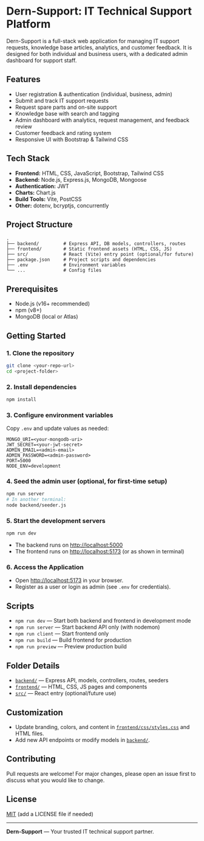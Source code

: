# Dern-Support: IT Technical Support Platform

Dern-Support is a full-stack web application for managing IT support requests, knowledge base articles, analytics, and customer feedback. It is designed for both individual and business users, with a dedicated admin dashboard for support staff.

## Features

- User registration & authentication (individual, business, admin)
- Submit and track IT support requests
- Request spare parts and on-site support
- Knowledge base with search and tagging
- Admin dashboard with analytics, request management, and feedback review
- Customer feedback and rating system
- Responsive UI with Bootstrap & Tailwind CSS

## Tech Stack

- **Frontend:** HTML, CSS, JavaScript, Bootstrap, Tailwind CSS
- **Backend:** Node.js, Express.js, MongoDB, Mongoose
- **Authentication:** JWT
- **Charts:** Chart.js
- **Build Tools:** Vite, PostCSS
- **Other:** dotenv, bcryptjs, concurrently

## Project Structure

```
.
├── backend/         # Express API, DB models, controllers, routes
├── frontend/        # Static frontend assets (HTML, CSS, JS)
├── src/             # React (Vite) entry point (optional/for future)
├── package.json     # Project scripts and dependencies
├── .env             # Environment variables
└── ...              # Config files
```

## Prerequisites

- Node.js (v16+ recommended)
- npm (v8+)
- MongoDB (local or Atlas)

## Getting Started

### 1. Clone the repository

```sh
git clone <your-repo-url>
cd <project-folder>
```

### 2. Install dependencies

```sh
npm install
```

### 3. Configure environment variables

Copy `.env` and update values as needed:

```
MONGO_URI=<your-mongodb-uri>
JWT_SECRET=<your-jwt-secret>
ADMIN_EMAIL=<admin-email>
ADMIN_PASSWORD=<admin-password>
PORT=5000
NODE_ENV=development
```

### 4. Seed the admin user (optional, for first-time setup)

```sh
npm run server
# In another terminal:
node backend/seeder.js
```

### 5. Start the development servers

```sh
npm run dev
```

- The backend runs on [http://localhost:5000](http://localhost:5000)
- The frontend runs on [http://localhost:5173](http://localhost:5173) (or as shown in terminal)

### 6. Access the Application

- Open [http://localhost:5173](http://localhost:5173) in your browser.
- Register as a user or login as admin (see `.env` for credentials).

## Scripts

- `npm run dev` — Start both backend and frontend in development mode
- `npm run server` — Start backend API only (with nodemon)
- `npm run client` — Start frontend only
- `npm run build` — Build frontend for production
- `npm run preview` — Preview production build

## Folder Details

- [`backend/`](backend/) — Express API, models, controllers, routes, seeders
- [`frontend/`](frontend/) — HTML, CSS, JS pages and components
- [`src/`](src/) — React entry (optional/future use)

## Customization

- Update branding, colors, and content in [`frontend/css/styles.css`](frontend/css/styles.css) and HTML files.
- Add new API endpoints or modify models in [`backend/`](backend/).

## Contributing

Pull requests are welcome! For major changes, please open an issue first to discuss what you would like to change.

## License

[MIT](LICENSE) (add a LICENSE file if needed)

---

**Dern-Support** — Your trusted IT technical support partner.